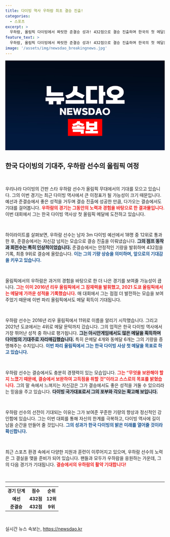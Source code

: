 ```yaml
---
title: 다이빙 역사 우하람 최초 결승 진출!
categories:
  - 스포츠
excerpt: >
  우하람, 올림픽 다이빙에서 짜릿한 준결승 성과! 432점으로 결승 진출하며 한국의 첫 메달을 노린다. 그의 역대 최고 성적을 넘어설 수 있을지 기대감이 커진다. 클릭하여 그의 도전기를 확인하세요!
feature_text: >
  우하람, 올림픽 다이빙에서 짜릿한 준결승 성과! 432점으로 결승 진출하며 한국의 첫 메달을 노린다. 그의 역대 최고 성적을 넘어설 수 있을지 기대감이 커진다. 클릭하여 그의 도전기를 확인하세요!
image: '/assets/img/newsdao_breakingnews.jpg'
---
```


<p><img src="/assets/img/newsdao_breakingnews.jpg" alt="bookingtag 속보" /></p>

<h2 data-ke-size="size26">한국 다이빙의 기대주, 우하람 선수의 올림픽 여정</h2>

<p data-ke-size="size16">&nbsp;</p>

<p>우리나라 다이빙의 간판 스타 우하람 선수가 올림픽 무대에서의 기대를 모으고 있습니다. 그의 이번 경기는 최근 다이빙 역사에서 큰 이정표가 될 가능성이 크기 때문입니다. 예선과 준결승에서 좋은 성적을 거두며 결승 진출에 성공한 만큼, 다가오는 결승에서도 기대를 걸어봅니다. <b><span style="color: #ee2323;">우하람의 경기는 그동안의 노력과 경험을 바탕으로 한 결과물입니다.</span></b>이번 대회에서 그는 한국 다이빙 역사상 첫 올림픽 메달에 도전하고 있습니다. </p>

<p data-ke-size="size16">&nbsp;</p>

<p>하이라이트를 살펴보면, 우하람 선수는 남자 3m 다이빙 예선에서 18명 중 12위로 통과한 후, 준결승에서는 자신감 넘치는 모습으로 결승 진출을 이뤄냈습니다. <b><span style="background-color: #21538527;">그의 점프 동작과 회전수는 특히 인상적이었습니다.</span></b> 준결승에서는 안정적인 기량을 발휘하며 432점을 기록, 최종 9위로 결승에 올랐습니다. <b><span style="color: #1a5490;">이는 그의 기량 상승을 의미하며, 앞으로의 기대감을 키우고 있습니다.</span></b></p>

<p data-ke-size="size16">&nbsp;</p>

<p>올림픽에서의 우하람은 과거의 경험을 바탕으로 한 더 나은 경기를 보여줄 가능성이 큽니다. <b><span style="color: #ee2323;">그는 이미 2016년 리우 올림픽에서 그 잠재력을 발휘했고, 2021 도쿄 올림픽에서는 메달에 가까운 성적을 기록했습니다.</span></b> 매 대회에서 그는 점점 더 발전하는 모습을 보여주었기 때문에 이번 파리 올림픽에서도 메달 획득이 기대됩니다. </p>

<p data-ke-size="size16">&nbsp;</p>

<p>우하람 선수는 2016년 리우 올림픽에서 11위로 이름을 알리기 시작했습니다. 그리고 2021년 도쿄에서는 4위로 메달 문턱까지 갔습니다. 그의 업적은 한국 다이빙 역사에서 가장 뛰어난 성적 중 하나로 평가됩니다. <b><span style="background-color: #21538527;">그는 아시안게임에서도 많은 메달을 획득하며 다이빙의 기대주로 자리매김했습니다.</span></b> 특히 은메달 4개와 동메달 6개는 그의 기량을 증명해주는 수치입니다. <b><span style="color: #1a5490;">이번 파리 올림픽에서 그는 한국 다이빙 사상 첫 메달을 목표로 하고 있습니다.</span></b></p>

<p data-ke-size="size16">&nbsp;</p>

<p>우하람 선수는 결승에서도 충분히 경쟁력이 있는 모습입니다. <b><span style="color: #ee2323;">그는 “무엇을 보완해야 할지 느꼈기 때문에, 결승에서 보완하여 고득점을 취할 것”이라고 스스로의 목표를 밝혔습니다.</span></b> 그의 말 속에서 느껴지는 자신감은 그가 결승에서도 좋은 성적을 거둘 수 있으리라는 믿음을 주고 있습니다. <b><span style="background-color: #21538527;">다이빙 국가대표로서 그의 포부와 각오는 확고해 보입니다.</span></b></p>

<p data-ke-size="size16">&nbsp;</p>

<p>우하람 선수의 선전이 기대되는 이유는 그가 보여준 꾸준한 기량의 향상과 정신적인 강인함에 있습니다. 그는 이번 대회를 통해 자신의 한계를 극복하고, 다이빙 역사에 길이 남을 순간을 만들어 줄 것입니다. <b><span style="color: #1a5490;">그의 성과가 한국 다이빙의 밝은 미래를 열어줄 것이라 확신합니다.</span></b></p>

<p data-ke-size="size16">&nbsp;</p>

<p>최근 스포츠 환경 속에서 다양한 지원과 훈련이 이루어지고 있으며, 우하람 선수의 노력은 그 결실을 맺을 준비가 되어 있습니다. 팬들과 모두가 우하람을 응원하는 가운데, 그의 다음 경기가 기대됩니다. <b><span style="color: #ee2323;">결승에서의 우하람의 활약 기대합니다!</span></b> </p>

<p data-ke-size="size16">&nbsp;</p>

<hr>

<table style="width: 100%;">
   <tr>
      <td style="text-align: center; height: 17px;"><b>경기 단계</b></td>
      <td style="text-align: center; height: 17px;"><b>점수</b></td>
      <td style="text-align: center; height: 17px;"><b>순위</b></td>
   </tr>
   <tr>
      <td style="text-align: center; height: 17px;"><b>예선</b></td>
      <td style="text-align: center; height: 17px;"><b>432점</b></td>
      <td style="text-align: center; height: 17px;"><b>12위</b></td>
   </tr>
   <tr>
      <td style="text-align: center; height: 17px;"><b>준결승</b></td>
      <td style="text-align: center; height: 17px;"><b>432점</b></td>
      <td style="text-align: center; height: 17px;"><b>9위</b></td>
   </tr>
</table>

<p data-ke-size="size16">&nbsp;</p>
실시간 뉴스 속보는, <a href="https://newsdao.kr" rel="dofollow">https://newsdao.kr</a>


